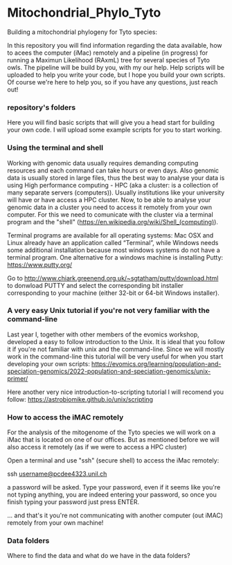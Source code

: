 # Mitochondrial_Phylo_Tyto
Building a mitochondrial phylogeny for Tyto species:

In this repository you will find information regarding the data available, how to acees the computer (iMac) remotely and a pipeline (in progress) for running a Maximun Likelihood (RAxmL) tree for several species of Tyto owls. The pipeline will be build by you, with my our help. Help scripts will be uploaded to help you write your code, but I hope you build your own scripts. Of course we're here to help you, so if you have any questions, just reach out!

### repository's folders
Here you will find basic scripts that will give you a head start for building your own code. I will upload some example scripts for you to start working.

### Using the terminal and shell
Working with genomic data usually requires demanding computing resources and each command can take hours or even days. Also genomic data is usually stored in large files, thus the best way to analyse your data is using High performance computing - HPC (aka a cluster: is a collection of many separate servers (computers)). Usually institutions like your university will have or have access a HPC cluster. Now, to be able to analyse your genomic data in a cluster you need to access it remotely from your own computer. For this we need to comunicate with the cluster via a terminal program and the "shell" (https://en.wikipedia.org/wiki/Shell_(computing)).

Terminal programs are available for all operating systems: Mac OSX and Linux already have an application called “Terminal”, while Windows needs some additional installation because most windows systems do not have a terminal program. One alternative for a windows machine is installing Putty: https://www.putty.org/

Go to http://www.chiark.greenend.org.uk/~sgtatham/putty/download.html to donwload PUTTY and select the corresponding bit installer corresponding to your machine (either 32-bit or 64-bit Windows installer). 


### A very easy Unix tutorial if you're not very familiar with the command-line
Last year I, together with other members of the evomics workshop, developed a easy to follow introduction to the Unix. It is ideal that you follow it if you're not familiar with unix and the command-line. Since we will mostly work in the command-line this tutorial will be very useful for when you start developing your own scripts: https://evomics.org/learning/population-and-speciation-genomics/2022-population-and-speciation-genomics/unix-primer/

Here another very nice introduction-to-scripting tutorial I will recomend you follow:
https://astrobiomike.github.io/unix/scripting

### How to access the iMAC remotely
For the analysis of the mitogenome of the Tyto species we will work on a iMac that is located on one of our offices. But as mentioned before we will also access it remotely (as if we were to access a HPC cluster)

Open a terminal and use "ssh" (secure shell) to access the iMac remotely:

ssh username@pcdee4323.unil.ch

a password will be asked. Type your password, even if it seems like you're not typing anything, you are indeed entering your password, so once you finish typing your password just press ENTER.

... and that's it you're not communicating with another computer (out iMAC) remotely from your own machine!

### Data folders

Where to find the data and what do we have in the data folders?


### 
